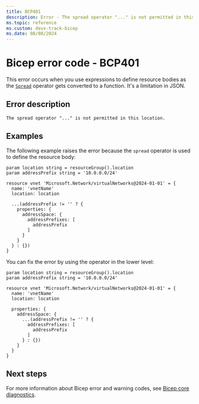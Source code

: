 ```yaml
---
title: BCP401
description: Error - The spread operator "..." is not permitted in this location.
ms.topic: reference
ms.custom: devx-track-bicep
ms.date: 08/08/2024
---
```


# Bicep error code - BCP401

This error occurs when you use expressions to define resource bodies as the [`Spread`](../operator-spread.md) operator gets converted to a function. It's a limitation in JSON.

## Error description

`The spread operator "..." is not permitted in this location.`

## Examples

The following example raises the error because the `spread` operator is used to define the resource body:

```bicep
param location string = resourceGroup().location
param addressPrefix string = '10.0.0.0/24'
 
resource vnet 'Microsoft.Network/virtualNetworks@2024-01-01' = {
  name: 'vnetName'
  location: location
 
  ...(addressPrefix != '' ? {
    properties: {
      addressSpace: {
        addressPrefixes: [
          addressPrefix
        ]
      }
    }
  } : {})
}
```

You can fix the error by using the operator in the lower level:

```bicep
param location string = resourceGroup().location
param addressPrefix string = '10.0.0.0/24'
 
resource vnet 'Microsoft.Network/virtualNetworks@2024-01-01' = {
  name: 'vnetName'
  location: location
 
  properties: {
    addressSpace: {
      ...(addressPrefix != '' ? {
        addressPrefixes: [
          addressPrefix
        ]        
      } : {})
    }
  }
}
```

## Next steps

For more information about Bicep error and warning codes, see [Bicep core diagnostics](../bicep-core-diagnostics.md).
